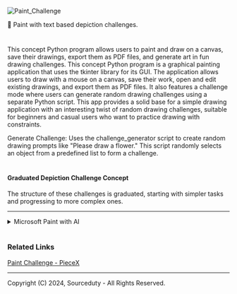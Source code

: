 ![Paint_Challenge](https://github.com/sourceduty/Paint_Challenge/assets/123030236/7d3a4246-a367-4d51-89d8-1b89ca23a643)

🎨 Paint with text based depiction challenges.

#

This concept Python program allows users to paint and draw on a canvas, save their drawings, export them as PDF files, and generate art in fun drawing challenges. This concept Python program is a graphical painting application that uses the tkinter library for its GUI. The application allows users to draw with a mouse on a canvas, save their work, open and edit existing drawings, and export them as PDF files. It also features a challenge mode where users can generate random drawing challenges using a separate Python script. This app provides a solid base for a simple drawing application with an interesting twist of random drawing challenges, suitable for beginners and casual users who want to practice drawing with constraints.

Generate Challenge: Uses the challenge_generator script to create random drawing prompts like "Please draw a flower." This script randomly selects an object from a predefined list to form a challenge.

#
#### Graduated Depiction Challenge Concept

The structure of these challenges is graduated, starting with simpler tasks and progressing to more complex ones. 

***

<details><summary>Microsoft Paint with AI</summary>
<br>

### Microsoft Paint with AI

Microsoft Paint with AI, a dynamic application that merges the timeless joy of painting and drawing with the cutting-edge power of artificial intelligence. This innovative program provides users with a platform to unleash their creativity, offering a wide array of features tailored to both novice doodlers and seasoned artists alike.

At its core, Microsoft Paint with AI provides users with a versatile canvas upon which they can freely express themselves. With an intuitive interface and a diverse selection of digital brushes, pens, and colors, users can effortlessly bring their imagination to life. Whether sketching rough outlines or meticulously detailing intricate designs, the possibilities are limitless.

One of the standout features of Microsoft Paint with AI is its integration of artificial intelligence technology, which enhances the creative process in various ways. Through advanced algorithms, the program offers intelligent suggestions and assists users in refining their artwork. From recommending complementary color palettes to providing guidance on perspective and composition, the AI capabilities empower users to elevate their creations to new heights.

Moreover, Microsoft Paint with AI introduces an exciting array of drawing challenges and activities designed to spark inspiration and foster a sense of community among users. From prompt-based challenges to collaborative drawing sessions, users can engage in fun and interactive activities that encourage experimentation and collaboration.

In addition to its creative tools and AI-driven enhancements, Microsoft Paint with AI offers robust functionality for saving, exporting, and sharing artwork. Users can easily save their creations in various formats, including PNG, JPEG, and GIF, ensuring compatibility with a wide range of platforms and devices. Furthermore, integrated sharing features enable users to showcase their artwork with friends, family, and the global community with just a few clicks.

Whether you're an aspiring artist looking to hone your skills or simply seeking a fun and engaging outlet for self-expression, Microsoft Paint with AI is the ultimate companion for unleashing your creativity. With its seamless blend of traditional drawing tools and cutting-edge AI technology, this innovative application redefines the art of digital painting for a new generation of creators.

<br>    
</details>

#
### Related Links

[Paint Challenge - PieceX](https://www.piecex.com/eng/source-code/Paint-Challenge-7265)

***
Copyright (C) 2024, Sourceduty - All Rights Reserved.
